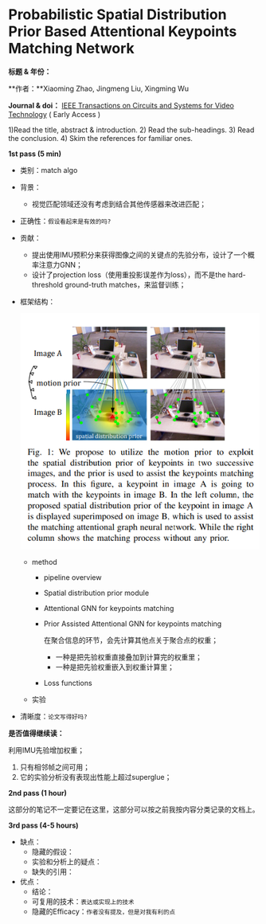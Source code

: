 # Probabilistic Spatial Distribution Prior Based Attentional Keypoints Matching Network
**标题 & 年份：**

**作者：**Xiaoming Zhao, Jingmeng Liu, Xingming Wu

**Journal & doi：** [IEEE Transactions on Circuits and Systems for Video Technology](https://ieeexplore.ieee.org/xpl/RecentIssue.jsp?punumber=76) ( Early Access )

1)Read the title, abstract & introduction. 2) Read the sub-headings. 3) Read the conclusion. 4) Skim the references for familiar ones.

**1st pass (5 min)**

- 类别：match algo

- 背景：

  - 视觉匹配领域还没有考虑到结合其他传感器来改进匹配；

- 正确性：`假设看起来是有效的吗?`

- 贡献：

  - 提出使用IMU预积分来获得图像之间的关键点的先验分布，设计了一个概率注意力GNN；
  - 设计了projection loss（使用重投影误差作为loss），而不是the hard-threshold ground-truth matches，来监督训练；

- 框架结构：

  ![image-20211228101744440](img/image-20211228101744440.png)

  - method

    - pipeline overview

    -  Spatial distribution prior module

    - Attentional GNN for keypoints matching

    - Prior Assisted Attentional GNN for keypoints matching

      在聚合信息的环节，会先计算其他点关于聚合点的权重；

      - 一种是把先验权重直接叠加到计算完的权重里；
      - 一种是把先验权重嵌入到权重计算里；

    - Loss functions

  - 实验

- 清晰度：`论文写得好吗?`

**是否值得继续读：**

利用IMU先验增加权重；

1. 只有相邻帧之间可用；
2. 它的实验分析没有表现出性能上超过superglue；

**2nd pass (1 hour)**

这部分的笔记不一定要记在这里，这部分可以按之前我按内容分类记录的文档上。

**3rd pass (4-5 hours)**

- 缺点：
  - 隐藏的假设：
  - 实验和分析上的疑点：
  - 缺失的引用：
- 优点：
  - 结论：
  - 可复用的技术：`表达或实现上的技术`
  - 隐藏的Efficacy：`作者没有提及，但是对我有利的点`

